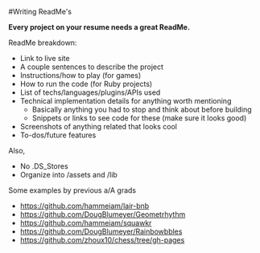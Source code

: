 #Writing ReadMe's

**Every project on your resume needs a great ReadMe.**

ReadMe breakdown:
* Link to live site
* A couple sentences to describe the project
* Instructions/how to play (for games)
* How to run the code (for Ruby projects)
* List of techs/languages/plugins/APIs used
* Technical implementation details for anything worth mentioning
  * Basically anything you had to stop and think about before building
  * Snippets or links to see code for these (make sure it looks good)
* Screenshots of anything related that looks cool 
* To-dos/future features

Also, 
* No .DS_Stores
* Organize into /assets and /lib


Some examples by previous a/A grads
* https://github.com/hammeiam/lair-bnb
* https://github.com/DougBlumeyer/Geometrhythm
* https://github.com/hammeiam/squawkr
* https://github.com/DougBlumeyer/Rainbowbbles
* https://github.com/zhoux10/chess/tree/gh-pages
